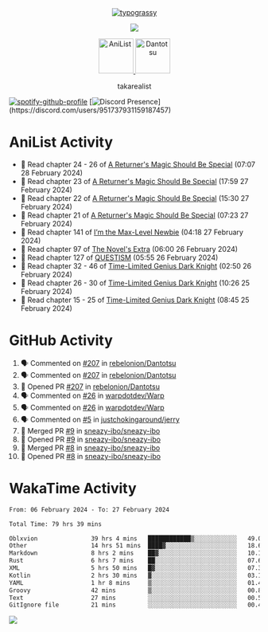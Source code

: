 
<div align="center">
<a href="https://github.com/kawarimidoll/typograssy">
    <img alt="typograssy" src="https://typograssy.deno.dev/api?text=%E3%82%B8%E3%83%A7%E3%83%B3%E3%81%A7%E3%81%99%E3%80%82%E3%81%93%E3%82%93%E3%81%AB%E3%81%A1%E3%81%AF%20%20%5E%5E%20sup%20iam%20ibo%20--&&l0=none&l1=82d9d0&l2=027353&l3=038c4c&l4=01402e&bg=none&frame=none&speed=100&comment=">
</a>
</div>
<p align="center">
  <a href="https://skillicons.dev">
    <img src="https://skillicons.dev/icons?i=vscode,html,androidstudio,mysql,rust,python" />
  </a>
</p>

<p align="center">    
    <a href="https://anilist.co/user/ibo/">
      <img src="https://cdn.discordapp.com/attachments/952538817880018944/1205219416065712178/a_f54f910e2add364a3da3bb2f2fce0c72.gif?ex=65d7930c&is=65c51e0c&hm=9005f405718eef845dce134539f2fcaa1e07f6d8a2f1674db63f2fade2df09a4&" alt="AniList" style="width: 70px; height: auto;">
    </a>  
    <a href="https://discord.gg/4HPZ5nAWwM">
      <img src="https://cdn.discordapp.com/attachments/952538817880018944/1205223909918642247/Image_resizer.gif?ex=65d7973c&is=65c5223c&hm=bbc85d63f50fce49a6b7809df28d525baade2090fc305fbd0094bd24cd34cf56&" alt="Dantotsu" style="width: 70px; height: auto;">
    </a>
</p>

<p align="center">
takarealist
</p>

[![spotify-github-profile](https://spotify-github-profile.vercel.app/api/view?uid=216np2gahwfhcjozqmzomew7i&cover_image=true&theme=novatorem&show_offline=true&background_color=121212&interchange=false&bar_color=53b14f&bar_color_cover=true)](https://spotify-github-profile.vercel.app/api/view?uid=216np2gahwfhcjozqmzomew7i&redirect=true)
[![Discord Presence](https://lanyard-profile-readme.vercel.app/api/951737931159187457?theme=dark&bg=Oe1116&animated=false&hideDiscrim=true&borderRadius=30px&idleMessage=currently%20offline...)](https://discord.com/users/951737931159187457)


# AniList Activity

<!-- ANILIST_ACTIVITY:start -->

-   📖 Read chapter 24 - 26 of [A Returner's Magic Should Be Special](https://anilist.co/manga/105393) (07:07 28 February 2024)
-   📖 Read chapter 23 of [A Returner's Magic Should Be Special](https://anilist.co/manga/105393) (17:59 27 February 2024)
-   📖 Read chapter 22 of [A Returner's Magic Should Be Special](https://anilist.co/manga/105393) (15:30 27 February 2024)
-   📖 Read chapter 21 of [A Returner's Magic Should Be Special](https://anilist.co/manga/105393) (07:23 27 February 2024)
-   📖 Read chapter 141 of [I’m the Max-Level Newbie](https://anilist.co/manga/137280) (04:18 27 February 2024)
-   📖 Read chapter 97 of [The Novel's Extra](https://anilist.co/manga/152128) (06:00 26 February 2024)
-   📖 Read chapter 127 of [QUESTISM](https://anilist.co/manga/140837) (05:55 26 February 2024)
-   📖 Read chapter 32 - 46 of [Time-Limited Genius Dark Knight](https://anilist.co/manga/165182) (02:50 26 February 2024)
-   📖 Read chapter 26 - 30 of [Time-Limited Genius Dark Knight](https://anilist.co/manga/165182) (10:26 25 February 2024)
-   📖 Read chapter 15 - 25 of [Time-Limited Genius Dark Knight](https://anilist.co/manga/165182) (08:45 25 February 2024)

<!-- ANILIST_ACTIVITY:end -->

# GitHub Activity

<!--START_SECTION:activity-->
1. 🗣 Commented on [#207](https://github.com/rebelonion/Dantotsu/pull/207#issuecomment-1966687534) in [rebelonion/Dantotsu](https://github.com/rebelonion/Dantotsu)
2. 🗣 Commented on [#207](https://github.com/rebelonion/Dantotsu/pull/207#issuecomment-1966684593) in [rebelonion/Dantotsu](https://github.com/rebelonion/Dantotsu)
3. 💪 Opened PR [#207](https://github.com/rebelonion/Dantotsu/pull/207) in [rebelonion/Dantotsu](https://github.com/rebelonion/Dantotsu)
4. 🗣 Commented on [#26](https://github.com/warpdotdev/Warp/issues/26#issuecomment-1963689226) in [warpdotdev/Warp](https://github.com/warpdotdev/Warp)
5. 🗣 Commented on [#26](https://github.com/warpdotdev/Warp/issues/26#issuecomment-1963638026) in [warpdotdev/Warp](https://github.com/warpdotdev/Warp)
6. 🗣 Commented on [#5](https://github.com/justchokingaround/jerry/issues/5#issuecomment-1962271249) in [justchokingaround/jerry](https://github.com/justchokingaround/jerry)
7. 🎉 Merged PR [#9](https://github.com/sneazy-ibo/sneazy-ibo/pull/9) in [sneazy-ibo/sneazy-ibo](https://github.com/sneazy-ibo/sneazy-ibo)
8. 💪 Opened PR [#9](https://github.com/sneazy-ibo/sneazy-ibo/pull/9) in [sneazy-ibo/sneazy-ibo](https://github.com/sneazy-ibo/sneazy-ibo)
9. 🎉 Merged PR [#8](https://github.com/sneazy-ibo/sneazy-ibo/pull/8) in [sneazy-ibo/sneazy-ibo](https://github.com/sneazy-ibo/sneazy-ibo)
10. 💪 Opened PR [#8](https://github.com/sneazy-ibo/sneazy-ibo/pull/8) in [sneazy-ibo/sneazy-ibo](https://github.com/sneazy-ibo/sneazy-ibo)
<!--END_SECTION:activity-->

# WakaTime Activity

<!--START_SECTION:waka-->

```txt
From: 06 February 2024 - To: 27 February 2024

Total Time: 79 hrs 39 mins

Oblxvion               39 hrs 4 mins   ████████████▒░░░░░░░░░░░░   49.06 %
Other                  14 hrs 51 mins  ████▓░░░░░░░░░░░░░░░░░░░░   18.66 %
Markdown               8 hrs 2 mins    ██▓░░░░░░░░░░░░░░░░░░░░░░   10.10 %
Rust                   6 hrs 7 mins    ██░░░░░░░░░░░░░░░░░░░░░░░   07.69 %
XML                    5 hrs 50 mins   █▓░░░░░░░░░░░░░░░░░░░░░░░   07.33 %
Kotlin                 2 hrs 30 mins   ▓░░░░░░░░░░░░░░░░░░░░░░░░   03.15 %
YAML                   1 hr 8 mins     ▒░░░░░░░░░░░░░░░░░░░░░░░░   01.43 %
Groovy                 42 mins         ▒░░░░░░░░░░░░░░░░░░░░░░░░   00.89 %
Text                   27 mins         ░░░░░░░░░░░░░░░░░░░░░░░░░   00.57 %
GitIgnore file         21 mins         ░░░░░░░░░░░░░░░░░░░░░░░░░   00.45 %
```

<!--END_SECTION:waka-->

![](https://komarev.com/ghpvc/?username=sneazy-ibo&color=ff6e00&label=Counter&abbreviated=true)
